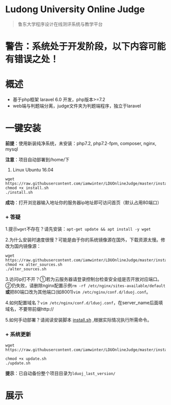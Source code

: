 Ludong University Online Judge
===
  > 鲁东大学程序设计在线测评系统与教学平台 

# 警告：系统处于开发阶段，以下内容可能有错误之处！

# 概述

  - 基于php框架 laravel 6.0 开发，php版本>=7.2
  - web端与判题端分离，judge文件夹为判题端程序，独立于laravel

# 一键安装

  **前提**：使用新装纯净系统，未安装：php7.2, php7.2-fpm, composer, nginx, mysql
  
  **注意**：项目自动部署到/home/下
  1. Linux Ubuntu 16.04
    
  ```
  wget https://raw.githubusercontent.com/iamwinter/LDUOnlineJudge/master/install/ubuntu16.04/install.sh
  chmod +x install.sh
  ./install.sh
  ```
  
  **成功**：打开浏览器输入地址你的服务器ip地址即可访问首页（默认占用80端口）
  
### + 答疑
    
  1.提示`wget`不存在？请先安装：`apt-get update && apt install -y wget`
  
  2.为什么安装时速度很慢？可能是由于你的系统镜像源在国外，下载资源太慢。修改为国内镜像源：
  ```
  wget https://raw.githubusercontent.com/iamwinter/LDUOnlineJudge/master/install/ubuntu16.04/alter_sources.sh
  chmod +x alter_sources.sh
  ./alter_sources.sh
  ```
  
  3.访问ip打不开？①若为云服务器请登录控制台检查安全组是否开放对应端口。
   ②仍失败，请删除nginx配置示例`rm -rf /etc/nginx/sites-available/default`
   **或**把80端口改为其他端口(如8001)`vim /etc/nginx/conf.d/lduoj.conf`。
  
  4.如何配置域名？`vim /etc/nginx/conf.d/lduoj.conf`，在server_name后面填域名，不要带前缀http://
  
  5.如何手动部署？请阅读安装脚本
   <a href="https://github.com/iamwinter/LDUOnlineJudge/blob/master/install/ubuntu16.04/install.sh" target="_blank">install.sh</a>
   ,根据实际情况执行所需命令。
   
### + 系统更新
  ```
  wget https://raw.githubusercontent.com/iamwinter/LDUOnlineJudge/master/install/ubuntu16.04/update.sh
  ```
  ```
  chmod +x update.sh
  ./update.sh
  ```
  **提示**：已自动备份整个项目目录为`lduoj_last_version/`


# 展示

